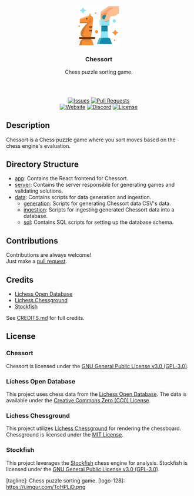 <div align="center">
  <img src="https://github.com/mobeigi/chessort/blob/main/.github/logo/logo.svg?raw=true" height="110px" width="auto"/>
  <br/>
  <h3 align="center">Chessort</h3>
  <p align="center">Chess puzzle sorting game.</p>
  <h2></h2>
  <br />
  
  [![Issues][issues-badge]][issues-link]
  [![Pull Requests][pulls-badge]][pulls-link]  
  [![Website][website-badge]][website-link]
  [![Discord][discord-badge]][discord-link]
  [![License][license-badge]][license-link]
</div>

## Description
Chessort is a Chess puzzle game where you sort moves based on the chess engine's evaluation.

## Directory Structure

- [app](app): Contains the React frontend for Chessort.
- [server](server): Contains the server responsible for generating games and validating solutions.
- [data](data): Contains scripts for data generation and ingestion.
  - [generation](data/generation): Scripts for generating Chessort data CSV's data.
  - [ingestion](data/ingestion): Scripts for ingesting generated Chessort data into a database.
  - [sql](data/sql): Contains SQL scripts for setting up the database schema.

## Contributions
Contributions are always welcome!  
Just make a [pull request](../../pulls).

## Credits

- [Lichess Open Database](https://database.lichess.org/)
- [Lichess Chessground](https://github.com/lichess-org/chessground)
- [Stockfish](https://stockfishchess.org/) 

See [CREDITS.md](CREDITS.md) for full credits.

## License

### Chessort

Chessort is licensed under the [GNU General Public License v3.0 (GPL-3.0)](https://www.gnu.org/licenses/gpl-3.0.en.html).

### Lichess Open Database

This project uses chess data from the [Lichess Open Database](https://database.lichess.org/). The data is available under the [Creative Commons Zero (CC0) License](https://creativecommons.org/publicdomain/zero/1.0/).

### Lichess Chessground

This project utilizes [Lichess Chessground](https://github.com/lichess-org/chessground) for rendering the chessboard. Chessground is licensed under the [MIT License](https://opensource.org/licenses/MIT).

### Stockfish

This project leverages the  [Stockfish](https://stockfishchess.org/) chess engine for analysis. Stockfish is licensed under the [GNU General Public License v3.0 (GPL-3.0)](https://www.gnu.org/licenses/gpl-3.0.en.html).

<!-- Variables -->
[title]: Chessort
[tagline]: Chess puzzle sorting game.
[logo-128]: https://i.imgur.com/ToHPLjD.png

[issues-badge]: https://img.shields.io/github/issues/mobeigi/chessort.svg?style=flat-square
[issues-link]: ../../issues

[pulls-badge]: https://img.shields.io/github/issues-pr/mobeigi/chessort.svg?style=flat-square
[pulls-link]: ../../pulls

[website-badge]: https://img.shields.io/website?url=https%3A%2F%2Fchessort.com&style=flat-square
[website-link]: http://chessort.com/

[discord-badge]: https://img.shields.io/discord/1266704159894409266?style=flat-square
[discord-link]: https://discord.gg/pjJUG3CWnc

[license-badge]: https://img.shields.io/github/license/mobeigi/chessort.svg?style=flat-square
[license-link]: LICENSE.md
